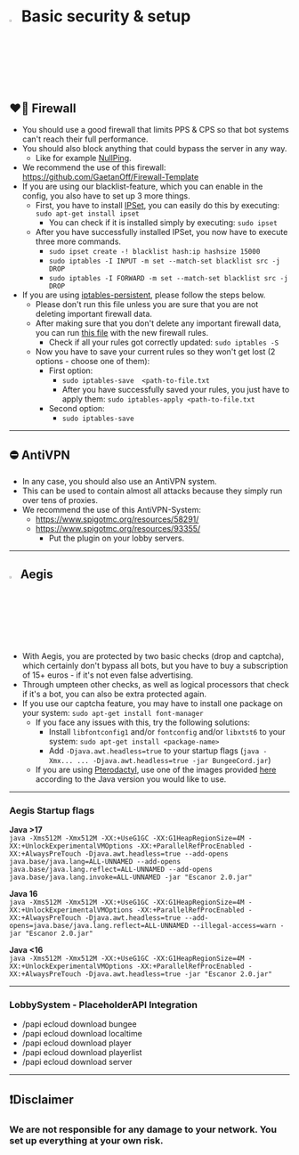 # <img src="https://ente.dev/api/images/mc-protection96.webp" width="3%"> <b>Basic security & setup</b>

## <b>❤️‍🔥 Firewall</b>
 - You should use a good firewall that limits PPS & CPS so that bot systems can't reach their full performance.
 - You should also block anything that could bypass the server in any way.
   - Like for example [NullPing](https://www.spigotmc.org/wiki/firewall-guide/).
 - We recommend the use of this firewall: https://github.com/GaetanOff/Firewall-Template
 - If you are using our blacklist-feature, which you can enable in the config, you also have to set up 3 more things.
   - First, you have to install [IPSet](https://confluence.jaytaala.com/display/TKB/Using+ipset+to+block+IP+addresses+-+firewall), you can easily do this by executing: `sudo apt-get install ipset`
     - You can check if it is installed simply by executing: `sudo ipset`
   - After you have successfully installed IPSet, you now have to execute three more commands.
     - `sudo ipset create -! blacklist hash:ip hashsize 15000`
     - `sudo iptables -I INPUT -m set --match-set blacklist src -j DROP`
     - `sudo iptables -I FORWARD -m set --match-set blacklist src -j DROP`
 - If you are using [iptables-persistent](https://www.thomas-krenn.com/en/wiki/Saving_Iptables_Firewall_Rules_Permanently), please follow the steps below.
   - Please don't run this file unless you are sure that you are not deleting important firewall data.
   - After making sure that you don't delete any important firewall data, you can run [this file](https://github.com/GaetanOff/Firewall-Template/blob/master/rules) with the new firewall rules.
     - Check if all your rules got correctly updated: `sudo iptables -S`
   - Now you have to save your current rules so they won't get lost (2 options - choose one of them):
     - First option:
       - `sudo iptables-save  <path-to-file.txt`
       - After you have successfully saved your rules, you just have to apply them: `sudo iptables-apply <path-to-file.txt`
     - Second option:
       - `sudo iptables-save`

<hr>

## <b>⛔ AntiVPN</b>
 - In any case, you should also use an AntiVPN system.
 - This can be used to contain almost all attacks because they simply run over tens of proxies.
 - We recommend the use of this AntiVPN-System:
   - https://www.spigotmc.org/resources/58291/
   - https://www.spigotmc.org/resources/93355/
     - Put the plugin on your lobby servers.
       
<hr>

## <img src="https://ente.dev/api/images/766676779049418762.webp" width="3%"> <b> Aegis</b>
 - With Aegis, you are protected by two basic checks (drop and captcha), which certainly don't bypass all bots, but you have to buy a subscription of 15+ euros - if it's not even false advertising.
 - Through umpteen other checks, as well as logical processors that check if it's a bot, you can also be extra protected again.
 - If you use our captcha feature, you may have to install one package on your system: `sudo apt-get install font-manager`
   - If you face any issues with this, try the following solutions:
     - Install `libfontconfig1` and/or `fontconfig` and/or `libxtst6` to your system: `sudo apt-get install <package-name>`
     - Add `-Djava.awt.headless=true` to your startup flags (`java -Xmx... ... -Djava.awt.headless=true -jar BungeeCord.jar`)
   - If you are using [Pterodactyl](https://pterodactyl.io/), use one of the images provided [here](https://github.com/AktiCube/containers) according to the Java version you would like to use.

<hr>

### Aegis Startup flags
<b>Java >17</b><br>
`java -Xms512M -Xmx512M -XX:+UseG1GC -XX:G1HeapRegionSize=4M -XX:+UnlockExperimentalVMOptions -XX:+ParallelRefProcEnabled -XX:+AlwaysPreTouch -Djava.awt.headless=true --add-opens java.base/java.lang=ALL-UNNAMED --add-opens java.base/java.lang.reflect=ALL-UNNAMED --add-opens java.base/java.lang.invoke=ALL-UNNAMED -jar "Escanor 2.0.jar"`

<b>Java 16</b><br>
`java -Xms512M -Xmx512M -XX:+UseG1GC -XX:G1HeapRegionSize=4M -XX:+UnlockExperimentalVMOptions -XX:+ParallelRefProcEnabled -XX:+AlwaysPreTouch -Djava.awt.headless=true --add-opens=java.base/java.lang.reflect=ALL-UNNAMED --illegal-access=warn -jar "Escanor 2.0.jar"`

<b>Java <16</b><br>
`java -Xms512M -Xmx512M -XX:+UseG1GC -XX:G1HeapRegionSize=4M -XX:+UnlockExperimentalVMOptions -XX:+ParallelRefProcEnabled -XX:+AlwaysPreTouch -Djava.awt.headless=true -jar "Escanor 2.0.jar"`
       
<hr>

 ### LobbySystem - PlaceholderAPI Integration
  - /papi ecloud download bungee
  - /papi ecloud download localtime
  - /papi ecloud download player
  - /papi ecloud download playerlist
  - /papi ecloud download server

<hr>

## <b>❗Disclaimer</b>
### We are not responsible for any damage to your network. You set up everything at your own risk. 
